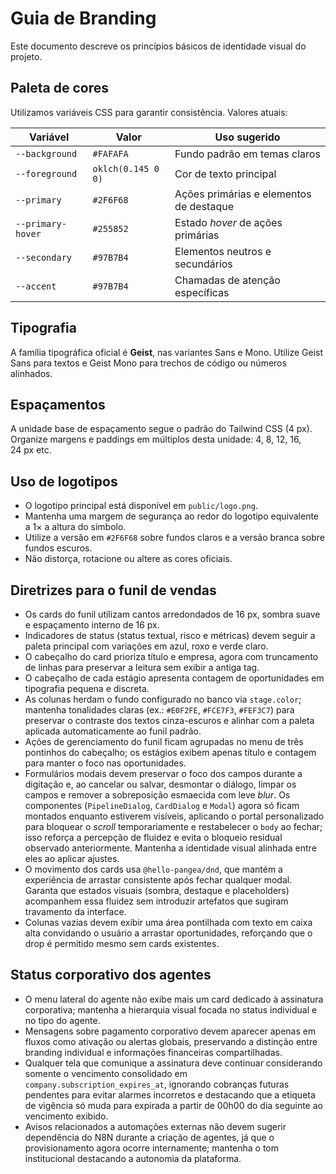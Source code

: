 # Guia de Branding

Este documento descreve os princípios básicos de identidade visual do projeto.

## Paleta de cores
Utilizamos variáveis CSS para garantir consistência. Valores atuais:

| Variável | Valor | Uso sugerido |
|---------|-------|--------------|
| `--background` | `#FAFAFA` | Fundo padrão em temas claros |
| `--foreground` | `oklch(0.145 0 0)` | Cor de texto principal |
| `--primary` | `#2F6F68` | Ações primárias e elementos de destaque |
| `--primary-hover` | `#255852` | Estado _hover_ de ações primárias |
| `--secondary` | `#97B7B4` | Elementos neutros e secundários |
| `--accent` | `#97B7B4` | Chamadas de atenção específicas |

## Tipografia
A família tipográfica oficial é **Geist**, nas variantes Sans e Mono. Utilize Geist Sans para textos e Geist Mono para trechos de código ou números alinhados.

## Espaçamentos
A unidade base de espaçamento segue o padrão do Tailwind CSS (4 px). Organize margens e paddings em múltiplos desta unidade: 4, 8, 12, 16, 24 px etc.

## Uso de logotipos
- O logotipo principal está disponível em `public/logo.png`.
- Mantenha uma margem de segurança ao redor do logotipo equivalente a 1× a altura do símbolo.
- Utilize a versão em `#2F6F68` sobre fundos claros e a versão branca sobre fundos escuros.
- Não distorça, rotacione ou altere as cores oficiais.

## Diretrizes para o funil de vendas
- Os cards do funil utilizam cantos arredondados de 16 px, sombra suave e espaçamento interno de 16 px.
- Indicadores de status (status textual, risco e métricas) devem seguir a paleta principal com variações em azul, roxo e verde claro.
- O cabeçalho do card prioriza título e empresa, agora com truncamento de linhas para preservar a leitura sem exibir a antiga tag.
- O cabeçalho de cada estágio apresenta contagem de oportunidades em tipografia pequena e discreta.
- As colunas herdam o fundo configurado no banco via `stage.color`; mantenha tonalidades claras (ex.: `#E0F2FE`, `#FCE7F3`, `#FEF3C7`) para preservar o contraste dos textos cinza-escuros e alinhar com a paleta aplicada automaticamente ao funil padrão.
- Ações de gerenciamento do funil ficam agrupadas no menu de três pontinhos do cabeçalho; os estágios exibem apenas título e contagem para manter o foco nas oportunidades.
- Formulários modais devem preservar o foco dos campos durante a digitação e, ao cancelar ou salvar, desmontar o diálogo, limpar os campos e remover a sobreposição esmaecida com leve _blur_. Os componentes (`PipelineDialog`, `CardDialog` e `Modal`) agora só ficam montados enquanto estiverem visíveis, aplicando o portal personalizado para bloquear o _scroll_ temporariamente e restabelecer o `body` ao fechar; isso reforça a percepção de fluidez e evita o bloqueio residual observado anteriormente. Mantenha a identidade visual alinhada entre eles ao aplicar ajustes.
- O movimento dos cards usa `@hello-pangea/dnd`, que mantém a experiência de arrastar consistente após fechar qualquer modal. Garanta que estados visuais (sombra, destaque e placeholders) acompanhem essa fluidez sem introduzir artefatos que sugiram travamento da interface.
- Colunas vazias devem exibir uma área pontilhada com texto em caixa alta convidando o usuário a arrastar oportunidades, reforçando que o drop é permitido mesmo sem cards existentes.

## Status corporativo dos agentes
- O menu lateral do agente não exibe mais um card dedicado à assinatura corporativa; mantenha a hierarquia visual focada no status individual e no tipo do agente.
- Mensagens sobre pagamento corporativo devem aparecer apenas em fluxos como ativação ou alertas globais, preservando a distinção entre branding individual e informações financeiras compartilhadas.
- Qualquer tela que comunique a assinatura deve continuar considerando somente o vencimento consolidado em `company.subscription_expires_at`, ignorando cobranças futuras pendentes para evitar alarmes incorretos e destacando que a etiqueta de vigência só muda para expirada a partir de 00h00 do dia seguinte ao vencimento exibido.
- Avisos relacionados a automações externas não devem sugerir dependência do N8N durante a criação de agentes, já que o provisionamento agora ocorre internamente; mantenha o tom institucional destacando a autonomia da plataforma.

